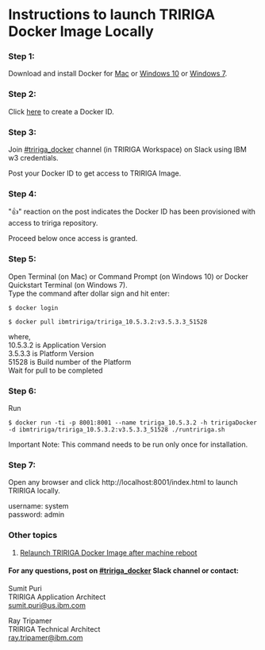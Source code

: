# Instructions to launch TRIRIGA Docker Image Locally

### Step 1: 
Download and install Docker for [Mac](https://download.docker.com/mac/stable/Docker.dmg) or [Windows 10](https://download.docker.com/win/stable/Docker%20for%20Windows%20Installer.exe) or [Windows 7](https://download.docker.com/win/stable/DockerToolbox.exe).

### Step 2: 
Click [here](https://hub.docker.com/?next=https%3A%2F%2Fhub.docker.com%2F) to create a Docker ID.

### Step 3: 
Join [#tririga_docker](https://ibm-tririga.slack.com/messages/CBBLDA5QU/) channel (in TRIRIGA Workspace) on Slack using IBM w3 credentials.

Post your Docker ID to get access to TRIRIGA Image.

### Step 4: 
":thumbsup:" reaction on the post indicates the Docker ID has been provisioned with access to tririga repository. 

Proceed below once access is granted.

### Step 5: 
Open Terminal (on Mac) or Command Prompt (on Windows 10) or Docker Quickstart Terminal (on Windows 7).<br />
Type the command after dollar sign and hit enter:

```
$ docker login
```


```
$ docker pull ibmtririga/tririga_10.5.3.2:v3.5.3.3_51528
```

where, <br />
10.5.3.2 is Application Version <br />
3.5.3.3 is Platform Version <br />
51528 is Build number of the Platform <br />
Wait for pull to be completed

### Step 6: 
Run

```
$ docker run -ti -p 8001:8001 --name tririga_10.5.3.2 -h tririgaDocker -d ibmtririga/tririga_10.5.3.2:v3.5.3.3_51528 ./runtririga.sh
```

Important Note: This command needs to be run only once for installation. 

### Step 7: 
Open any browser and click http://localhost:8001/index.html to launch TRIRIGA locally. 

username: system <br />
password: admin

### Other topics

1. [Relaunch TRIRIGA Docker Image after machine reboot](https://github.com/sumitpuri/tririgaDocker/blob/master/relaunch.md)


#### For any questions, post on [#tririga_docker](https://ibm-tririga.slack.com/messages/CBBLDA5QU/) Slack channel or contact:

Sumit Puri <br />
TRIRIGA Application Architect <br />
sumit.puri@us.ibm.com

Ray Tripamer <br />
TRIRIGA Technical Architect <br />
ray.tripamer@ibm.com

